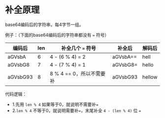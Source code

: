 # 补全原理

base64编码后的字符串，每4字节一组。



例子：（下面的base64编码后的字符串都没有 `=` 符号）

| 编码后   | len  | 补全几个 `=` 符号        | 补全后   | 解码后 |
| -------- | ---- | ------------------------ | -------- | ------ |
| aGVsbA   | 6    | 4 - (6 % 4) = 2          | aGVsbA== | hell   |
| aGVsbG8  | 7    | 4 - (7 % 4) = 1          | aGVsbG8= | hello  |
| aGVsbG93 | 8    | 8 % 4 == 0，所以不需要补 | aGVsbG93 | hellow |



代码逻辑：

- 1.先用 `len % 4` 如果等于0，就说明不需要补`=`
- 2.`len % 4` 不等于0，就说明需要补`=`，末尾补全 `4 - (len % 4)` 位 `=`
